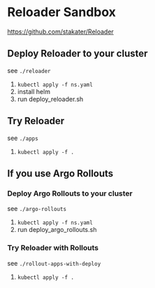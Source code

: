 # Reloader Sandbox

https://github.com/stakater/Reloader

## Deploy Reloader to your cluster
see `./reloader`

1. `kubectl apply -f ns.yaml`
2. install helm
3. run deploy_reloader.sh

## Try Reloader
see `./apps`

1. `kubectl apply -f .`

## If you use Argo Rollouts
### Deploy Argo Rollouts to your cluster
see `./argo-rollouts`

1. `kubectl apply -f ns.yaml`
2. run deploy_argo_rollouts.sh

### Try Reloader with Rollouts
see `./rollout-apps-with-deploy`

1. `kubectl apply -f .`
